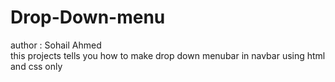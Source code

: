 # Drop-Down-menu
author : Sohail Ahmed
<br>
this projects tells you how to make drop down menubar in navbar using html and css only
